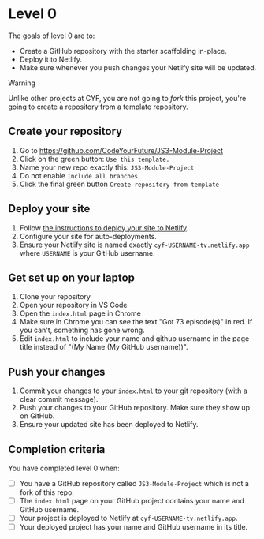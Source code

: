 # Level 0

The goals of level 0 are to:
* Create a GitHub repository with the starter scaffolding in-place.
* Deploy it to Netlify.
* Make sure whenever you push changes your Netlify site will be updated.

> [!WARNING]  
> Unlike other projects at CYF, you are not going to _fork_ this project, you're going to create a repository from a template repository.

## Create your repository

1. Go to https://github.com/CodeYourFuture/JS3-Module-Project
2. Click on the green button: `Use this template.`
3. Name your new repo exactly this: `JS3-Module-Project`
4. Do not enable `Include all branches`
5. Click the final green button `Create repository from template`

## Deploy your site

1. Follow [the instructions to deploy your site to Netlify](https://curriculum.codeyourfuture.io/guides/deployment-netlify/).
2. Configure your site for auto-deployments.
3. Ensure your Netlify site is named exactly `cyf-USERNAME-tv.netlify.app` where `USERNAME` is your GitHub username.

## Get set up on your laptop

1. Clone your repository
2. Open your repository in VS Code
3. Open the `index.html` page in Chrome
4. Make sure in Chrome you can see the text "Got 73 episode(s)" in red. If you can't, something has gone wrong.
5. Edit `index.html` to include your name and github username in the page title instead of "(My Name (My GitHub username))".

## Push your changes

1. Commit your changes to your `index.html` to your git repository (with a clear commit message).
2. Push your changes to your GitHub repository. Make sure they show up on GitHub.
3. Ensure your updated site has been deployed to Netlify.

## Completion criteria

You have completed level 0 when:
- [ ] You have a GitHub repository called `JS3-Module-Project` which is not a fork of this repo.
- [ ] The `index.html` page on your GitHub project contains your name and GitHub username.
- [ ] Your project is deployed to Netlify at `cyf-USERNAME-tv.netlify.app`.
- [ ] Your deployed project has your name and GitHub username in its title.
